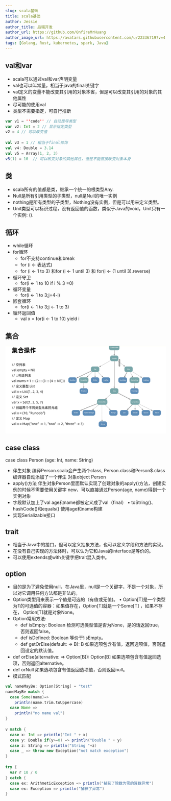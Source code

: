 ```yaml
---
slug: scala基础
title: scala基础
author: Jessie
author_title: 后端开发
author_url: https://github.com/OnfireMrHuang
author_image_url: https://avatars.githubusercontent.com/u/22336719?v=4
tags: [Golang, Rust, kubernetes, spark, Java]
---
```



## val和var

* scala可以通过val和var声明变量
* val也可以叫常量，相当于java的final关键字
* val定义的变量不能改变其引用的对象本省，但是可以改变其引用的对象的其他属性
* 尽可能的使用val
* 类型不需要指定，可自行推断

```scala
var v1 = ''code'' // 自动推导类型
var v2: Int = 2 // 显示指定类型
v2 = 4 // 可以改变值

val v3 = 1 // 相当于final修饰
val v4: Double = 3.14
val v5 = Array(1, 2, 3)
v5(1) = 10  // 可以改变对象的其他属性，但是不能直接改变对象本身
```

## 类

* scala所有的值都是类，继承一个统一的根类型Any.
* Null是所有引用类型的子类型，null是Null的唯一实例
* nothing是所有类型的子类型，Nothing没有实例，但是可以用来定义类型。
* Unit类型可以标识过程，没有返回值的函数，类似于Java的void，Unit只有一个实例: ().

## 循环

* while循环
* for循环
  * for不支持continue和break
  * for (i <- 表达式)
  * for (i <- 1 to 3) 和for (i <- 1 until 3) 和 for(i <- (1 until 3).reverse)
* 循环守卫
  * for(i <- 1 to 10 if i % 3 =0)
* 循环变量
  * for(i <- 1 to 3;j=4-i)
* 嵌套循环
  * for(i <- 1 to 3;j <- 1 to 3)
* 循环返回值
  * val x = for(i <- 1 to 10) yield i

## 集合

![scala_set](../static/img/scalaSet.png)

## case class

case class Person (age: Int, name: String)

* 伴生对象
编译Person.scala会产生两个class, Person.class和Person$.class 编译器自动添加了一个伴生
对象object Person
* apply()方法
伴生对象Person里面默认实现了创建对象的apply()方法，创建实例的时候不需要使用关键字
new，可以直接通过Person(age, name)得到一个实例对象
* 字段默认加上了val
age和name都被定义成了val（final） • toString()、hashCode()和equals()
使用age和name构建
* 实现Serializable接口

## trait

* 相当于Java中的接口，但可以定义抽象方法，也可以定义字段和方法的实现。
* 在没有自己实现的方法体时，可以认为它和Java的interface是等价的。
* 可以使用extends或with关键字把trait混入类中。

## option

* 目的是为了避免使用null，在Java里，null是一个关键字，不是一个对象，所以对它调用任何方法都是非法的。
* Option类型用来表示一个值是可选的（有值或无值)。 • Option[T]是一个类型为T的可选值的容器：如果值存在，Option[T]就是一个Some[T] ，如果不存在， Option[T]就是对象None。
* Option常用方法:
  * def isEmpty: Boolean 检测可选类型值是否为None，是的话返回true，否则返回false。 
  * def isDefined: Boolean 等价于!isEmpty。
  * def getOrElse(default: => B): B 如果选项包含有值，返回选项值，否则返回设定的默认值。
* def orElse(alternative: => Option[B]): Option[B] 如果选项包含有值返回选项，否则返回alternative。 
* def orNull 如果选项包含有值返回选项值，否则返回null。
* 模式匹配

```scala
val nameMayBe: Option[String] = "test"
nameMayBe match {
  case Some(name)=>
    println(name.trim.toUppercase)
  case None =>
    println("no name val")
}

v match {
  case x: Int => println("Int " + x)
  case y: Double if(y>=0) => println("Double " + y)
  case z: String => println("String "+z)
  case _ => throw new Exception("not match exception")
}

try {
  var r 10 / 0
} catch {
  case ex: ArithmeticException => println("捕获了除数为零的算数异常")
  case ex: Exception => println("捕获了异常")
}
```

